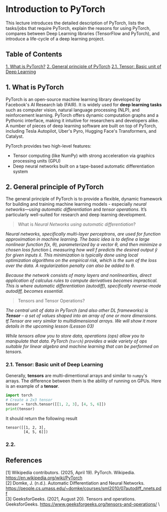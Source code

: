 # Introduction to PyTorch

This lecture introduces the detailed description of PyTorch, lists the tasks/jobs that require PyTorch, explain the reasons for using PyTorch, compares between Deep Learning libraries (TensorFlow and PyTorch), and introduce a life-cycle of a deep learning project.

## Table of Contents
[1. What is PyTorch?](#1-what-is-pytorch)
[2. General principle of PyTorch](#2-general-principle-of-pytorch)
[2.1. Tensor: Basic unit of Deep Learning](#21-tensor-basic-unit-of-deep-learning)


## 1. What is PyTorch
PyTorch is an open-source machine learning library developed by Facebook's AI Research lab (FAIR). It is widely used for **deep learning tasks** such as computer vision, natural language processing (NLP), and reinforcement learning. PyTorch offers dynamic computation graphs and a Pythonic interface, making it intuitive for researchers and developers alike. A number of pieces of deep learning software are built on top of PyTorch, including Tesla Autopilot, Uber's Pyro, Hugging Face's Transformers, and Catalyst.

PyTorch provides two high-level features:
- Tensor computing (like NumPy) with strong acceleration via graphics processing units (GPU)
- Deep neural networks built on a tape-based automatic differentiation system

## 2. General principle of PyTorch
The general principle of PyTorch is to provide a flexible, dynamic framework for building and training machine learning models - especially *neural networks—using automatic differentiation* and *tensor operations*. It’s particularly well-suited for research and deep learning development.

> What is *Neural Networks using automatic differentiation*? 

*Neural networks, specifically multi-layer perceptrons, are used for function approximation in machine learning. The basic idea is to define a large nonlinear function f(x, θ), parameterized by a vector θ, and then minimize a chosen loss function L measuring how well f predicts the desired output ŷ for given inputs x̂. This minimization is typically done using local optimization algorithms on the empirical risk, which is the sum of the loss over the data. A regularization penalty can also be added to θ.*

*Because the network consists of many layers and nonlinearities, direct application of calculus rules to compute derivatives becomes impractical. This is where automatic differentiation (autodiff), specifically reverse-mode autodiff, becomes essential.*

> Tensors and Tensor Operations?

*The central unit of data in PyTorch (and also other DL frameworks) is ***Tensor*** – a set of values shaped into an array of one or more dimensions. tf.Tensor are very similar to multidimensional arrays. We will show it more details in the upcoming lesson (Lesson 03)*

*While tensors allow you to store data, operations (ops) allow you to manipulate that data. PyTorch (`torch`) provides a wide variety of ops suitable for linear algebra and machine learning that can be performed on tensors.*

### 2.1. Tensor: Basic unit of Deep Learning

Generally, **tensors** are multi-dimentional arrays and similar to `numpy`'s arrays. The difference between them is the ability of running on GPUs. Here is an example of a **tensor**.
```python
import torch
# Create a 2x3 tensor
tensor = torch.tensor([[1, 2, 3], [4, 5, 6]])
print(tensor)
```
It should return the following result
```
tensor([[1, 2, 3],
        [4, 5, 6]])
```
### 2.2.


## References

[1] Wikipedia contributors. (2025, April 19). PyTorch. Wikipedia. https://en.wikipedia.org/wiki/PyTorch \
[2] Domke, J. (n.d.). Automatic Differentiation and Neural Networks. https://people.cs.umass.edu/~domke/courses/sml2010/07autodiff_nnets.pdf \
[3] GeeksforGeeks. (2021, August 20). Tensors and operations. GeeksforGeeks. https://www.geeksforgeeks.org/tensors-and-operations/ \